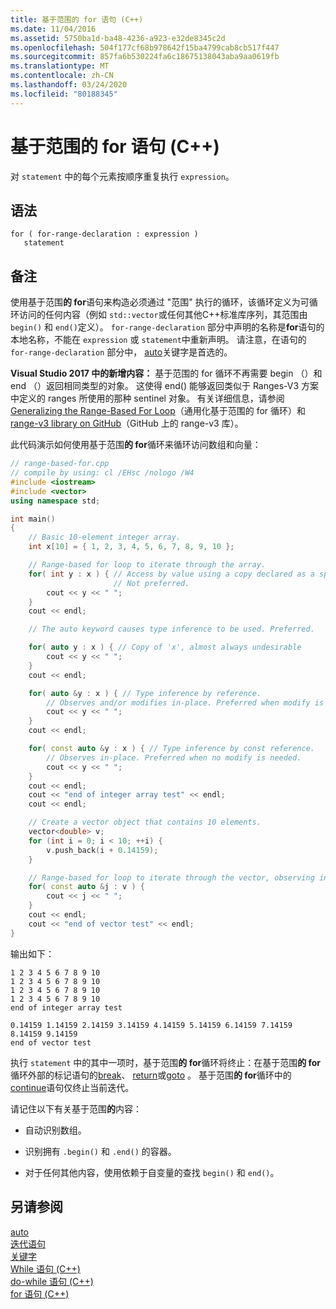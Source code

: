 ```yaml
---
title: 基于范围的 for 语句 (C++)
ms.date: 11/04/2016
ms.assetid: 5750ba1d-ba48-4236-a923-e32de8345c2d
ms.openlocfilehash: 504f177cf68b978642f15ba4799cab8cb517f447
ms.sourcegitcommit: 857fa6b530224fa6c18675138043aba9aa0619fb
ms.translationtype: MT
ms.contentlocale: zh-CN
ms.lasthandoff: 03/24/2020
ms.locfileid: "80188345"
---
```

# <a name="range-based-for-statement-c"></a>基于范围的 for 语句 (C++)

对 `statement` 中的每个元素按顺序重复执行 `expression`。

## <a name="syntax"></a>语法

```
for ( for-range-declaration : expression )
   statement
```

## <a name="remarks"></a>备注

使用基于范围**的 for**语句来构造必须通过 "范围" 执行的循环，该循环定义为可循环访问的任何内容（例如 `std::vector`或任何其他C++标准库序列，其范围由 `begin()` 和 `end()`定义）。 `for-range-declaration` 部分中声明的名称是**for**语句的本地名称，不能在 `expression` 或 `statement`中重新声明。 请注意，在语句的 `for-range-declaration` 部分中， [auto](../cpp/auto-cpp.md)关键字是首选的。

**Visual Studio 2017 中的新增内容：** 基于范围的 for 循环不再需要 begin （）和 end （）返回相同类型的对象。 这使得 end() 能够返回类似于 Ranges-V3 方案中定义的 ranges 所使用的那种 sentinel 对象。 有关详细信息，请参阅 [Generalizing the Range-Based For Loop](https://wg21.link/p0184r0)（通用化基于范围的 for 循环）和 [range-v3 library on GitHub](https://github.com/ericniebler/range-v3)（GitHub 上的 range-v3 库）。

此代码演示如何使用基于范围**的 for**循环来循环访问数组和向量：

```cpp
// range-based-for.cpp
// compile by using: cl /EHsc /nologo /W4
#include <iostream>
#include <vector>
using namespace std;

int main()
{
    // Basic 10-element integer array.
    int x[10] = { 1, 2, 3, 4, 5, 6, 7, 8, 9, 10 };

    // Range-based for loop to iterate through the array.
    for( int y : x ) { // Access by value using a copy declared as a specific type.
                       // Not preferred.
        cout << y << " ";
    }
    cout << endl;

    // The auto keyword causes type inference to be used. Preferred.

    for( auto y : x ) { // Copy of 'x', almost always undesirable
        cout << y << " ";
    }
    cout << endl;

    for( auto &y : x ) { // Type inference by reference.
        // Observes and/or modifies in-place. Preferred when modify is needed.
        cout << y << " ";
    }
    cout << endl;

    for( const auto &y : x ) { // Type inference by const reference.
        // Observes in-place. Preferred when no modify is needed.
        cout << y << " ";
    }
    cout << endl;
    cout << "end of integer array test" << endl;
    cout << endl;

    // Create a vector object that contains 10 elements.
    vector<double> v;
    for (int i = 0; i < 10; ++i) {
        v.push_back(i + 0.14159);
    }

    // Range-based for loop to iterate through the vector, observing in-place.
    for( const auto &j : v ) {
        cout << j << " ";
    }
    cout << endl;
    cout << "end of vector test" << endl;
}
```

输出如下：

```Output
1 2 3 4 5 6 7 8 9 10
1 2 3 4 5 6 7 8 9 10
1 2 3 4 5 6 7 8 9 10
1 2 3 4 5 6 7 8 9 10
end of integer array test

0.14159 1.14159 2.14159 3.14159 4.14159 5.14159 6.14159 7.14159 8.14159 9.14159
end of vector test
```

执行 `statement` 中的其中一项时，基于范围**的 for**循环将终止：在基于范围**的 for**循环外部的标记语句的[break](../cpp/break-statement-cpp.md)、 [return](../cpp/return-statement-cpp.md)或[goto](../cpp/goto-statement-cpp.md) 。 基于范围**的 for**循环中的[continue](../cpp/continue-statement-cpp.md)语句仅终止当前迭代。

请记住以下有关基于范围**的**内容：

- 自动识别数组。

- 识别拥有 `.begin()` 和 `.end()` 的容器。

- 对于任何其他内容，使用依赖于自变量的查找 `begin()` 和 `end()`。

## <a name="see-also"></a>另请参阅

[auto](../cpp/auto-cpp.md)<br/>
[迭代语句](../cpp/iteration-statements-cpp.md)<br/>
[关键字](../cpp/keywords-cpp.md)<br/>
[While 语句 (C++)](../cpp/while-statement-cpp.md)<br/>
[do-while 语句 (C++)](../cpp/do-while-statement-cpp.md)<br/>
[for 语句 (C++)](../cpp/for-statement-cpp.md)
